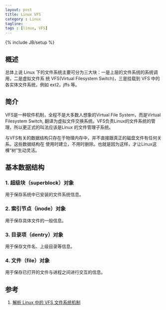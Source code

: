 ```yaml
---
layout: post
title: Linux VFS
category : Linux
tagline:
tags : [linux, VFS]
---
```

{% include JB/setup %}

## 概述

总体上说 Linux 下的文件系统主要可分为三大块：一是上层的文件系统的系统调用，二是虚拟文件系
统 VFS(Virtual Filesystem Switch)，三是挂载到 VFS 中的各实体文件系统，例如 ext2，jffs
等。

## 简介

VFS是一种软件机制，全程不是大多数人想象的Virtual File System，而是Virtual Filesystem
Switch, 翻译为虚拟文件交换系统。VFS负责Linux的文件系统的管理，所以更正式的叫法应该是Linux
的文件管理子系统。

与VFS有关的数据结构只存在于物理内存中，并不直接跟真正的磁盘文件有任何关系。这些数据结构在
使用时建立，不用时删除。也就是因为这样，才让Linux这棵“树”生动灵活。

## 基本数据结构

### 1. 超级块（superblock）对象

用于保存系统中已安装的文件系统信息。

### 2. 索引节点（inode）对象

用于保存具体文件的一般信息。

### 3. 目录项（dentry）对象

用于保存文件名、上级目录等信息。

### 4. 文件（file）对象

用于保存已打开的文件与进程之间进行交互的信息。

## 参考

1. [解析 Linux 中的 VFS 文件系统机制](http://www.ibm.com/developerworks/cn/linux/l-vfs/)
